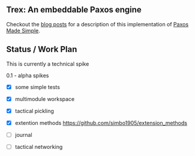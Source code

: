 ## Trex: An embeddable Paxos engine

Checkout the [blog posts](https://simbo1905.wordpress.com/2016/01/09/trex-a-paxos-replication-engine/) for a description of this implementation of [Paxos Made Simple](https://www.microsoft.com/en-us/research/wp-content/uploads/2016/12/paxos-simple-Copy).

## Status /  Work Plan

This is currently a technical spike

0.1 - alpha spikes

- [x] some simple tests
- [x] multimodule workspace
- [x] tactical pickling
- [x] extention methods https://github.com/simbo1905/extension_methods
- [ ] journal
- [ ] tactical networking



